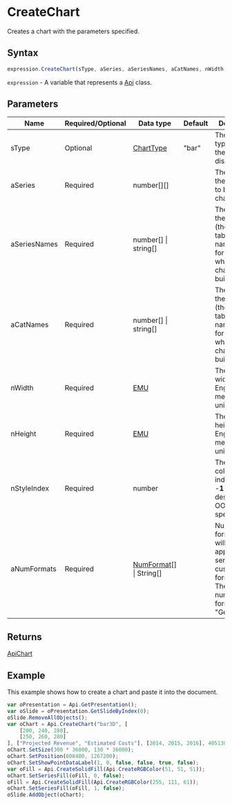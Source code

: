 # CreateChart

Creates a chart with the parameters specified.

## Syntax

```javascript
expression.CreateChart(sType, aSeries, aSeriesNames, aCatNames, nWidth, nHeight, nStyleIndex, aNumFormats);
```

`expression` - A variable that represents a [Api](../Api.md) class.

## Parameters

| **Name** | **Required/Optional** | **Data type** | **Default** | **Description** |
| ------------- | ------------- | ------------- | ------------- | ------------- |
| sType | Optional | [ChartType](../../Enumeration/ChartType.md) | "bar" | The chart type used for the chart display. |
| aSeries | Required | number[][] |  | The array of the data used to build the chart from. |
| aSeriesNames | Required | number[] \| string[] |  | The array of the names (the source table column names) used for the data which the chart will be build from. |
| aCatNames | Required | number[] \| string[] |  | The array of the names (the source table row names) used for the data which the chart will be build from. |
| nWidth | Required | [EMU](../../Enumeration/EMU.md) |  | The chart width in English measure units. |
| nHeight | Required | [EMU](../../Enumeration/EMU.md) |  | The chart height in English measure units. |
| nStyleIndex | Required | number |  | The chart color style index (can be -**1 - 48**, as described in OOXML specification). |
| aNumFormats | Required | [NumFormat](../../Enumeration/NumFormat.md)[] \| String[] |  | Numeric formats which will be applied to the series (can be custom formats).\ The default numeric format is "General". |

## Returns

[ApiChart](../../ApiChart/ApiChart.md)

## Example

This example shows how to create a chart and paste it into the document.

```javascript editor-
var oPresentation = Api.GetPresentation();
var oSlide = oPresentation.GetSlideByIndex(0);
oSlide.RemoveAllObjects();
var oChart = Api.CreateChart("bar3D", [
	[200, 240, 280],
	[250, 260, 280]
], ["Projected Revenue", "Estimated Costs"], [2014, 2015, 2016], 4051300, 2347595, 24, ["0", "0.00"]);
oChart.SetSize(300 * 36000, 130 * 36000);
oChart.SetPosition(608400, 1267200);
oChart.SetShowPointDataLabel(1, 0, false, false, true, false);
var oFill = Api.CreateSolidFill(Api.CreateRGBColor(51, 51, 51));
oChart.SetSeriesFill(oFill, 0, false);
oFill = Api.CreateSolidFill(Api.CreateRGBColor(255, 111, 61));
oChart.SetSeriesFill(oFill, 1, false);
oSlide.AddObject(oChart);
```

